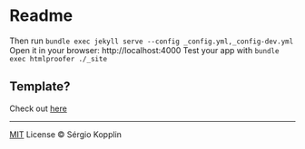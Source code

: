 # Readme

Then run `bundle exec jekyll serve --config _config.yml,_config-dev.yml`
Open it in your browser: http://localhost:4000
Test your app with `bundle exec htmlproofer ./_site`


## Template?

Check out [here](https://github.com/sergiokopplin/indigo)

***

[MIT](http://kopplin.mit-license.org/) License © Sérgio Kopplin
